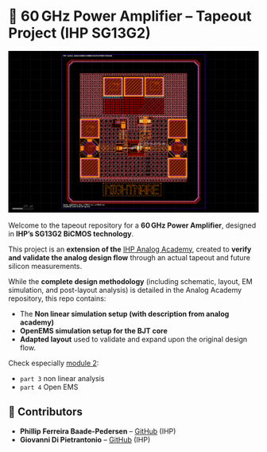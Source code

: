 # 🚀 60 GHz Power Amplifier – Tapeout Project (IHP SG13G2)

![Layout export from Klayout](media/layout_image.png)


Welcome to the tapeout repository for a **60 GHz Power Amplifier**, designed in **IHP’s SG13G2 BiCMOS technology**.

This project is an **extension of the** [IHP Analog Academy](https://github.com/IHP-GmbH/IHP-AnalogAcademy), created to **verify and validate the analog design flow** through an actual tapeout and future silicon measurements.

While the **complete design methodology** (including schematic, layout, EM simulation, and post-layout analysis) is detailed in the Analog Academy repository, this repo contains:
- The **Non linear simulation setup (with description from analog academy)**
- **OpenEMS simulation setup for the BJT core**
- **Adapted layout** 
used to validate and expand upon the original design flow.

Check especially [module 2](https://github.com/IHP-GmbH/IHP-AnalogAcademy/tree/main/modules/module_2_50GHz_MPA):
- `part 3` non linear analysis
- `part 4` Open EMS


## 👥 Contributors

- **Phillip Ferreira Baade-Pedersen** – [GitHub](https://github.com/PhillipRambo) (IHP)
- **Giovanni Di Pietrantonio** – [GitHub](https://github.com/giove11) (IHP)
